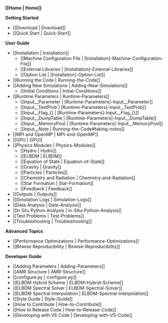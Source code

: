 **[[Home | Home]]**

**Getting Started**
* [[Download | Download]]
* [[Quick Start | Quick-Start]]

**User Guide**
* [[Installation | Installation]]
   * [[Machine Configuration File | [Installation]-Machine-Configuration-File]]
   * [[External Libraries | [Installation]-External-Libraries]]
   * [[Option List | [Installation]-Option-List]]
* [[Running the Code | Running-the-Code]]
* [[Adding New Simulations | Adding-New-Simulations]]
   * [[Initial Conditions | Initial-Conditions]]
* [[Runtime Parameters | Runtime-Parameters]]
   * [[Input__Parameter | [Runtime-Parameters]-Input__Parameter]]
   * [[Input__TestProb | [Runtime-Parameters]-Input__TestProb]]
   * [[Input__Flag_{} | [Runtime-Parameters]-Input__Flag_{}]]
   * [[Input__DumpTable | [Runtime-Parameters]-Input__DumpTable]]
   * [[Input__MemoryPool | [Runtime-Parameters]-Input__MemoryPool]]
   * [[Input__Note | Running-the-Code#taking-notes]]
* [[MPI and OpenMP | MPI-and-OpenMP]]
* [[GPU | GPU]]
* [[Physics Modules | Physics-Modules]]
   * [[Hydro | Hydro]]
   * [[ELBDM | ELBDM]]
   * [[Equation of State | Equation-of-State]]
   * [[Gravity | Gravity]]
   * [[Particles | Particles]]
   * [[Chemistry and Radiation | Chemistry-and-Radiation]]
   * [[Star Formation | Star-Formation]]
   * [[Feedback | Feedback]]
* [[Outputs | Outputs]]
* [[Simulation Logs | Simulation-Logs]]
* [[Data Analysis | Data-Analysis]]
* [[In Situ Python Analysis | In-Situ-Python-Analysis]]
* [[Test Problems | Test-Problems]]
* [[Troubleshooting | Troubleshooting]]

**Advanced Topics**
* [[Performance Optimizations | Performance-Optimizations]]
* [[Bitwise Reproducibility | Bitwise-Reproducibility]]

**Developer Guide**
* [[Adding Parameters | Adding-Parameters]]
* [[AMR Structure | AMR-Structure]]
* [[configure.py | configure.py]]
* [[ELBDM Hybrid Scheme | ELBDM-Hybrid-Scheme]]
* [[ELBDM Spectral Solver | ELBDM-Spectral-Solver]]
* [[ELBDM Spectral Interpolation | ELBDM-Spectral-Interpolation]]
* [[Style Guide | Style-Guide]]
* [[How to Contribute | How-to-Contribute]]
* [[How to Release Code | How-to-Release-Code]]
* [[Developing with VS Code | Developing-with-VS-Code]]
